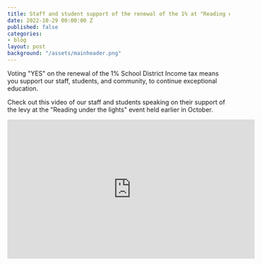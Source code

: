 ```yaml
---
title: Staff and student support of the renewal of the 1% at "Reading under the lights"
date: 2022-10-29 00:00:00 Z
published: false
categories:
- blog
layout: post
background: "/assets/mainheader.png"
---
```


Voting "YES" on the renewal of the 1% School District Income tax means you support our staff, students, and community, to continue exceptional education. 

Check out this video of our staff and students speaking on their support of the levy at the "Reading under the lights" event held earlier in October.

<iframe width="560" height="315" src="https://www.youtube.com/embed/voGTKhyYpgg" title="YouTube video player" frameborder="0" allow="accelerometer; autoplay; clipboard-write; encrypted-media; gyroscope; picture-in-picture" allowfullscreen></iframe>
